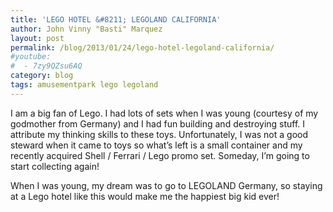 ```yaml
---
title: 'LEGO HOTEL &#8211; LEGOLAND CALIFORNIA'
author: John Vinny "Basti" Marquez
layout: post
permalink: /blog/2013/01/24/lego-hotel-legoland-california/
#youtube:
#  - 7zy9QZsu6AQ
category: blog
tags: amusementpark lego legoland
---
```

I am a big fan of Lego. I had lots of sets when I was young (courtesy of my godmother from Germany) and I had fun building and destroying stuff. I attribute my thinking skills to these toys. Unfortunately, I was not a good steward when it came to toys so what&#8217;s left is a small container and my recently acquired Shell / Ferrari / Lego promo set. Someday, I&#8217;m going to start collecting again!

When I was young, my dream was to go to LEGOLAND Germany, so staying at a Lego hotel like this would make me the happiest big kid ever!